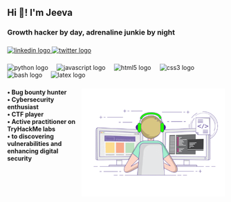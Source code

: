 <h2 align="left">Hi 👋! I'm Jeeva</h2>

###

<h3 align="left">Growth hacker by day, adrenaline junkie by night</h3>

###

<div align="left">
  <a href="https://www.linkedin.com/in/jeeva--s" target="_blank">
    <img src="https://raw.githubusercontent.com/maurodesouza/profile-readme-generator/master/src/assets/icons/social/linkedin/default.svg" width="47" height="35" alt="linkedin logo"  />
  </a>
  <a href="https://x.com/Jeeva01790116" target="_blank">
    <img src="https://raw.githubusercontent.com/maurodesouza/profile-readme-generator/master/src/assets/icons/social/twitter/default.svg" width="47" height="35" alt="twitter logo"  />
  </a>
</div>

###

<div align="left">
  <img src="https://cdn.jsdelivr.net/gh/devicons/devicon/icons/python/python-original.svg" height="30" alt="python logo"  />
  <img width="12" />
  <img src="https://cdn.simpleicons.org/javascript/F7DF1E" height="30" alt="javascript logo"  />
  <img width="12" />
  <img src="https://cdn.simpleicons.org/html5/E34F26" height="30" alt="html5 logo"  />
  <img width="12" />
  <img src="https://cdn.simpleicons.org/css3/1572B6" height="30" alt="css3 logo"  />
  <img width="12" />
  <img src="https://cdn.simpleicons.org/gnubash/4EAA25" height="30" alt="bash logo"  />
  <img width="12" />
  <img src="https://cdn.simpleicons.org/latex/008080" height="30" alt="latex logo"  />
</div>

###

<img align="right" height="250" src="https://raw.githubusercontent.com/mikonoid/mikonoid/main/images/gifs/coder3.gif"  />

###

<h4 align="left">•	Bug bounty hunter<br>•	Cybersecurity enthusiast<br>•	CTF player<br>•	Active practitioner on TryHackMe labs<br>•	to discovering vulnerabilities and enhancing digital security</h4>

###
